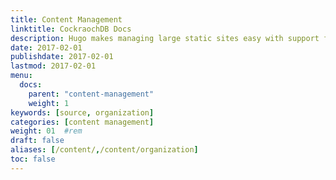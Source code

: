 ```yaml
---
title: Content Management
linktitle: CockraochDB Docs
description: Hugo makes managing large static sites easy with support for archetypes, content types, menus, cross references, summaries, and more.
date: 2017-02-01
publishdate: 2017-02-01
lastmod: 2017-02-01
menu:
  docs:
    parent: "content-management"
    weight: 1
keywords: [source, organization]
categories: [content management]
weight: 01	#rem
draft: false
aliases: [/content/,/content/organization]
toc: false
---
```

